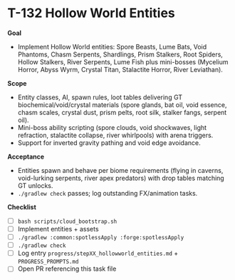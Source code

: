 # T-132 Hollow World Entities

**Goal**
- Implement Hollow World entities: Spore Beasts, Lume Bats, Void Phantoms, Chasm Serpents, Shardlings, Prism Stalkers, Root Spiders, Hollow Stalkers, River Serpents, Lume Fish plus mini-bosses (Mycelium Horror, Abyss Wyrm, Crystal Titan, Stalactite Horror, River Leviathan).

**Scope**
- Entity classes, AI, spawn rules, loot tables delivering GT biochemical/void/crystal materials (spore glands, bat oil, void essence, chasm scales, crystal dust, prism pelts, root silk, stalker fangs, serpent oil).
- Mini-boss ability scripting (spore clouds, void shockwaves, light refraction, stalactite collapse, river whirlpools) with arena triggers.
- Support for inverted gravity pathing and void edge avoidance.

**Acceptance**
- Entities spawn and behave per biome requirements (flying in caverns, void-lurking serpents, river apex predators) with drop tables matching GT unlocks.
- `./gradlew check` passes; log outstanding FX/animation tasks.

**Checklist**
- [ ] `bash scripts/cloud_bootstrap.sh`
- [ ] Implement entities + assets
- [ ] `./gradlew :common:spotlessApply :forge:spotlessApply`
- [ ] `./gradlew check`
- [ ] Log entry `progress/stepXX_hollowworld_entities.md` + `PROGRESS_PROMPTS.md`
- [ ] Open PR referencing this task file
